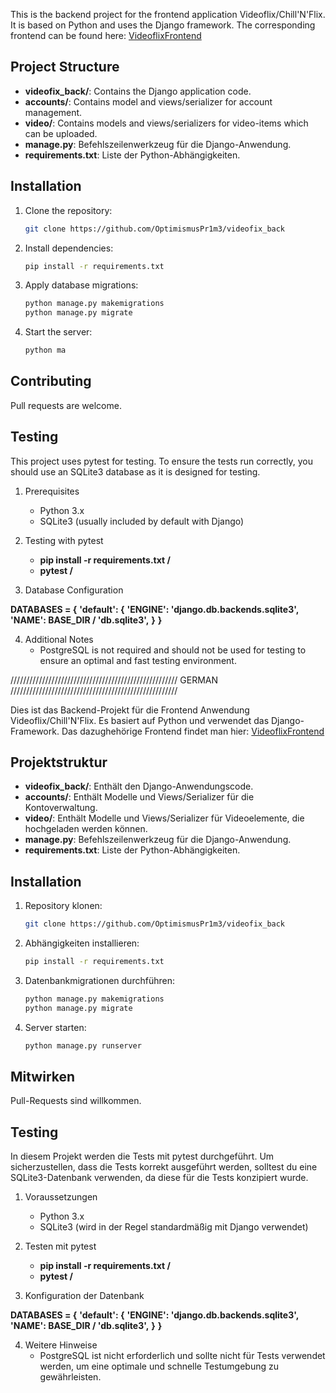 This is the backend project for the frontend application Videoflix/Chill'N'Flix. It is based on Python and uses the Django framework. 
The corresponding frontend can be found here: [VideoflixFrontend](https://github.com/OptimismusPr1m3/videoflix_front)

## Project Structure

- **videofix_back/**: Contains the Django application code.
- **accounts/**: Contains model and views/serializer for account management.
- **video/**: Contains models and views/serializers for video-items which can be uploaded.
- **manage.py**: Befehlszeilenwerkzeug für die Django-Anwendung.
- **requirements.txt**: Liste der Python-Abhängigkeiten.


## Installation

1. Clone the repository:
    ```bash
    git clone https://github.com/OptimismusPr1m3/videofix_back
    ```
2. Install dependencies:
    ```bash
    pip install -r requirements.txt
    ```
3. Apply database migrations:
    ```bash
    python manage.py makemigrations
    python manage.py migrate
    ```
4. Start the server:
    ```bash
    python ma

## Contributing

Pull requests are welcome.

## Testing 

This project uses pytest for testing. To ensure the tests run correctly, you should use an SQLite3 database as it is designed for testing.

1. Prerequisites
    * Python 3.x
    * SQLite3 (usually included by default with Django)


2. Testing with pytest
   - **pip install -r requirements.txt /**
   - **pytest /**

3. Database Configuration

  **DATABASES = {**
    **'default': {**
      **'ENGINE': 'django.db.backends.sqlite3',**
        **'NAME': BASE_DIR / 'db.sqlite3',**
    **}**
**}**

4. Additional Notes 
    * PostgreSQL is not required and should not be used for testing to ensure an optimal and fast testing environment.


///////////////////////////////////////////////////// GERMAN /////////////////////////////////////////////////////

Dies ist das Backend-Projekt für die Frontend Anwendung Videoflix/Chill'N'Flix. Es basiert auf Python und verwendet das Django-Framework.
Das dazughehörige Frontend findet man hier: [VideoflixFrontend](https://github.com/OptimismusPr1m3/videoflix_front)

## Projektstruktur

- **videofix_back/**: Enthält den Django-Anwendungscode.
- **accounts/**: Enthält Modelle und Views/Serializer für die Kontoverwaltung.
- **video/**: Enthält Modelle und Views/Serializer für Videoelemente, die hochgeladen werden können.
- **manage.py**: Befehlszeilenwerkzeug für die Django-Anwendung.
- **requirements.txt**: Liste der Python-Abhängigkeiten.

## Installation

1. Repository klonen:
    ```bash
    git clone https://github.com/OptimismusPr1m3/videofix_back
    ```
2. Abhängigkeiten installieren:
    ```bash
    pip install -r requirements.txt
    ```
3. Datenbankmigrationen durchführen:
    ```bash
    python manage.py makemigrations
    python manage.py migrate
    ```
4. Server starten:
    ```bash
    python manage.py runserver
    ```

## Mitwirken

Pull-Requests sind willkommen.

## Testing 

In diesem Projekt werden die Tests mit pytest durchgeführt. Um sicherzustellen, dass die Tests korrekt ausgeführt werden, solltest du eine SQLite3-Datenbank verwenden, da diese für die Tests konzipiert wurde.

1. Voraussetzungen
    * Python 3.x
    * SQLite3 (wird in der Regel standardmäßig mit Django verwendet)


2. Testen mit pytest
   - **pip install -r requirements.txt /**
   - **pytest /**

3. Konfiguration der Datenbank

  **DATABASES = {**
    **'default': {**
      **'ENGINE': 'django.db.backends.sqlite3',**
        **'NAME': BASE_DIR / 'db.sqlite3',**
    **}**
**}**

4. Weitere Hinweise 
    * PostgreSQL ist nicht erforderlich und sollte nicht für Tests verwendet werden, um eine optimale und schnelle Testumgebung zu gewährleisten.